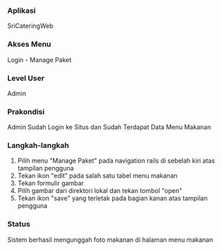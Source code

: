 ### Aplikasi

SriCateringWeb

### Akses Menu

Login - Manage Paket

### Level User

Admin

### Prakondisi

Admin Sudah Login ke Situs dan Sudah Terdapat Data Menu Makanan

### Langkah-langkah

1. Pilih menu "Manage Paket" pada navigation rails di sebelah kiri atas tampilan pengguna
2. Tekan ikon "edit" pada salah satu tabel menu makanan
3. Tekan formulir gambar
5. Pilih gambar dari direktori lokal dan tekan tombol "open"
6. Tekan ikon "save" yang terletak pada bagian kanan atas tampilan pengguna

### Status
Sistem berhasil mengunggah foto makanan di halaman menu makanan